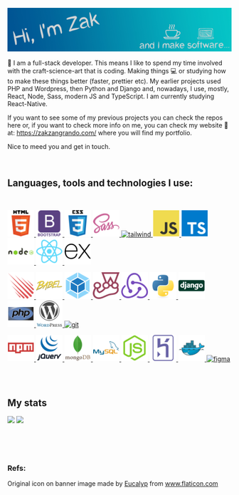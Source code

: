 ![profile image](./assets/img/littleProgrammer.jpg)

📝 I am a full-stack developer. This means I like to spend my time involved with the craft-science-art that is coding. Making things 💻 or studying how to make these things better (faster, prettier etc). My earlier projects used PHP and Wordpress, then Python and Django and, nowadays, I use, mostly, React, Node, Sass, modern JS and TypeScript. I am currently studying React-Native.

If you want to see some of my previous projects you can check the repos here or, if you want to check more info on me, you can check my website 🔗 at: https://zakzangrando.com/ where you will find my portfolio.

Nice to meed you and get in touch.

<br/>

## Languages, tools and technologies I use:</h3>

<br/>
<p align="left">
<a href="W3C HTML" target="_blank"> <img src="https://raw.githubusercontent.com/devicons/devicon/master/icons/html5/html5-original-wordmark.svg" alt="html5" width="60" height="60"/> </a>
<a href="Bootstrap" target="_blank"> <img src="https://raw.githubusercontent.com/devicons/devicon/master/icons/bootstrap/bootstrap-plain-wordmark.svg" alt="bootstrap" width="60" height="60"/> </a>
<a href="CSS Tutorial" target="_blank"> <img src="https://raw.githubusercontent.com/devicons/devicon/master/icons/css3/css3-original-wordmark.svg" alt="css3" width="60" height="60"/> </a>
<a href="Sass: Syntactically Awesome Style Sheets" target="_blank"> <img src="https://raw.githubusercontent.com/devicons/devicon/master/icons/sass/sass-original.svg" alt="sass" width="60" height="60"/> </a>
<a href="Tailwind CSS - Rapidly build modern websites without ever leaving your HTML." target="_blank"> <img src="https://www.vectorlogo.zone/logos/tailwindcss/tailwindcss-icon.svg" alt="tailwind" width="60" height="60"/> </a></a>
<a href="JavaScript | MDN" target="_blank"> <img src="https://raw.githubusercontent.com/devicons/devicon/master/icons/javascript/javascript-original.svg" alt="javascript"width="60" height="60"/> </a>
<a href="TypeScript" target="_blank"> <img src="https://raw.githubusercontent.com/devicons/devicon/master/icons/typescript/typescript-original.svg" alt="TypeScript" width="60" height="60"/> </a></a>
<a href="Node.js" target="_blank"> <img src="https://raw.githubusercontent.com/devicons/devicon/master/icons/nodejs/nodejs-original-wordmark.svg" alt="nodejs" width="60" height="60"/> </a>
<a href="React.js" target="_blank"> <img src="https://raw.githubusercontent.com/devicons/devicon/master/icons/react/react-original.svg" alt="react" width="60" height="60"/> </a>
<a href="Express.js" target="_blank"> <img src="https://raw.githubusercontent.com/devicons/devicon/master/icons/express/express-original.svg" alt="Express" width="60" height="60"/> </a>
</p>

<p>
<a href="Meteor JS" target="_blank"> <img src="https://raw.githubusercontent.com/devicons/devicon/master/icons/meteor/meteor-original.svg" alt="meteor" width="60" height="60"/>
<a href="Babel" target="_blank"> <img src="https://raw.githubusercontent.com/devicons/devicon/master/icons/babel/babel-original.svg" alt="babel" width="60" height="60"/>
<a href="WebPack" target="_blank"> <img src="https://raw.githubusercontent.com/devicons/devicon/master/icons/webpack/webpack-original.svg" alt="webpack" width="60" height="60"/>
<a href="Jest" target="_blank"> <img src="https://raw.githubusercontent.com/devicons/devicon/master/icons/jest/jest-plain.svg" alt="jest"width="60" height="60"/> </a>
<a href="Redux" target="_blank"> <img src="https://raw.githubusercontent.com/devicons/devicon/master/icons/redux/redux-original.svg" alt="redux"width="60" height="60"/> </a>
<a href="Python" target="_blank"> <img src="https://raw.githubusercontent.com/devicons/devicon/master/icons/python/python-original.svg" alt="python" width="60" height="60"/>
<a href="Django" target="_blank"> <img src="https://raw.githubusercontent.com/devicons/devicon/master/icons/django/django-original.svg" alt="django" width="60" height="60"/>
<a href="PHP: Hypertext Preprocessor" target="_blank"> <img src="https://raw.githubusercontent.com/devicons/devicon/master/icons/php/php-original.svg" alt="php" width="60" height="60"/>
<a href="PHP: Hypertext Preprocessor" target="_blank"> <img src="https://raw.githubusercontent.com/devicons/devicon/master/icons/wordpress/wordpress-original.svg" alt="php" width="60" height="60"/>
<a href="Git" target="_blank"> <img src="https://www.vectorlogo.zone/logos/git-scm/git-scm-icon.svg" alt="git"width="60" height="60"/> </a>
</p>
<p>
<a href="Npm" target="_blank"> <img src="https://raw.githubusercontent.com/devicons/devicon/master/icons/npm/npm-original-wordmark.svg" alt="npm" width="60" height="60"/> </a>
<a href="jquery" target="_blank"> <img src="https://raw.githubusercontent.com/devicons/devicon/master/icons/jquery/jquery-original-wordmark.svg" alt="jquery" width="60" height="60"/> </a>
<a href="The most popular database for modern apps" target="_blank"> <img src="https://raw.githubusercontent.com/devicons/devicon/master/icons/mongodb/mongodb-original-wordmark.svg" alt="mongodb" width="60" height="60"/> </a>
<a href="MySQL" target="_blank"> <img src="https://raw.githubusercontent.com/devicons/devicon/master/icons/mysql/mysql-original-wordmark.svg" alt="mysql" width="60" height="60"/> </a>
<a href="Node JS" target="_blank"> <img src="https://raw.githubusercontent.com/devicons/devicon/master/icons/nodejs/nodejs-original.svg" alt="node" width="60" height="60"/> </a>
</a>
<a href="Heroku" target="_blank"> <img src="https://raw.githubusercontent.com/devicons/devicon/master/icons/heroku/heroku-original.svg" alt="heroku" width="60" height="60"/> </a>
<a href="Docker" target="_blank"> <img src="https://raw.githubusercontent.com/devicons/devicon/master/icons/docker/docker-original.svg" alt="docker" width="60" height="60"/>
<a href="Figma: the collaborative interface design tool." target="_blank"> <img src="https://www.vectorlogo.zone/logos/figma/figma-icon.svg" alt="figma" width="60" height="60"/> </a>
</p>

<br/><br/>

## My stats

<img height="180em" src="https://github-readme-stats.vercel.app/api?username=zakzc&show_icons=true&hide_border=true&&count_private=true&include_all_commits=true" /> <img height="180em" src="https://github-readme-stats.vercel.app/api/top-langs/?username=zakzc&exclude_repo=KNN-Image-Classification&show_icons=true&hide_border=true&layout=compact&langs_count=8"/>

<br/><br/><br/>

### Refs:

Original icon on banner image made by <a href="https://www.flaticon.com/authors/eucalyp" title="Eucalyp">Eucalyp</a> from <a href="https://www.flaticon.com/" title="flaticon">www.flaticon.com</a></div>
